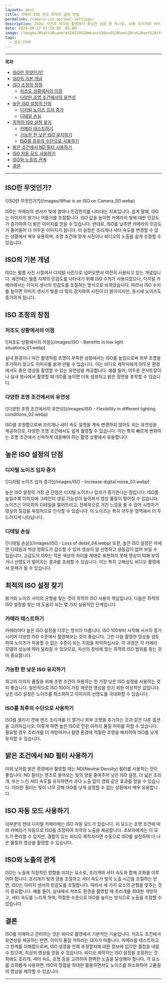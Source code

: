 ```yaml
---
layouts: post
title: 카메라 ISO 뜻과 최적의 설정 방법
permalink: /camera-iso-optimal-settings/
description: ISO는 사진과 비디오 촬영에서 중요한 설정 중 하나로, 보통 조리개와 셔터 속도와 함께 '노출 삼각형'의 세 번째 요소를 형성합니다. ISO의 역할과 그것이 비디오 촬영에 미치는 영향을 이해하는 것은 초보자와 숙련된 비디오 제작자 모두에게 필수적입니다. 이 글에서는 ISO가 무엇인지, ISO가 영상에 어떻게 영향을 미치는지, 그리고 ISO를 효과적으로 사용하는 방법에 대한 실용적인 팁을 다룰 것입니다.
date: 2024-08-17 01:14:00 -05:00
image: /images/What%20camera%20ISO%20means%20and%20how%20to%20set%20it%20optimally.webp
tags:
  - 포토그래피
---
```


---

**목차**
- [ISO란 무엇인가?](#iso란-무엇인가)
- [ISO의 기본 개념](#iso의-기본-개념)
- [ISO 조정의 장점](#iso-조정의-장점)
  - [저조도 상황에서의 이점](#저조도-상황에서의-이점)
  - [다양한 조명 조건에서의 유연성](#다양한-조명-조건에서의-유연성)
- [높은 ISO 설정의 단점](#높은-iso-설정의-단점)
  - [디지털 노이즈 입자 증가](#디지털-노이즈-입자-증가)
  - [디테일 손실](#디테일-손실)
- [최적의 ISO 설정 찾기](#최적의-iso-설정-찾기)
  - [카메라 테스트하기](#카메라-테스트하기)
  - [가능한 한 낮은 ISO 유지하기](#가능한-한-낮은-iso-유지하기)
  - [ISO를 최후의 수단으로 사용하기](#iso를-최후의-수단으로-사용하기)
- [밝은 조건에서 ND 필터 사용하기](#밝은-조건에서-nd-필터-사용하기)
- [ISO 자동 모드 사용하기](#iso-자동-모드-사용하기)
- [ISO와 노출의 관계](#iso와-노출의-관계)
- [결론](#결론)


---

## ISO란 무엇인가?
![ISO란 무엇인가?](/images/What is an ISO on Camera_00.webp) 

ISO는 카메라의 센서가 빛에 얼마나 민감한지를 나타내는 지표입니다. 쉽게 말해, ISO는 이미지의 밝기나 어둡기를 조절합니다. ISO 값을 높이면 카메라의 빛에 대한 민감도가 증가하여 더 밝은 이미지를 얻을 수 있습니다. 반대로, ISO를 낮추면 카메라의 민감도가 줄어들어 더 어두운 이미지가 됩니다. 이 설정은 조리개나 셔터 속도를 변경할 수 없는 상황에서 매우 유용하며, 조명 조건에 맞게 사진이나 비디오의 노출을 쉽게 조절할 수 있습니다.

## ISO의 기본 개념

ISO는 필름 사진 시절에서 디지털 사진으로 넘어오면서 여전히 사용되고 있는 개념입니다. 예전에는 필름 자체의 민감도를 나타내기 위해 ISO 수치가 사용되었으나, 디지털 카메라에서는 이미지 센서의 민감도를 조절하는 방식으로 바뀌었습니다. 따라서 ISO 수치를 높이면 이미지 센서가 빛을 더 많이 감지하여 사진이 더 밝아지지만, 동시에 노이즈도 증가하게 됩니다.

## ISO 조정의 장점

### 저조도 상황에서의 이점
![저조도 상황에서의 이점](/images/ISO - Benefits in low light situations_01.webp) 

실내 환경이나 야간 촬영처럼 조명이 부족한 상황에서는 ISO를 높임으로써 외부 조명을 추가하지 않고도 이미지를 밝게 만들 수 있습니다. 이는 비디오 제작자에게 어두운 환경에서도 좋은 영상을 촬영할 수 있는 유연성을 제공합니다. 예를 들어, 어두운 콘서트장이나 실내 행사에서 촬영할 때 ISO를 높이면 더욱 생생하고 밝은 장면을 포착할 수 있습니다.

### 다양한 조명 조건에서의 유연성
![다양한 조명 조건에서의 유연성](/images/ISO - Flexibility in different lighting conditions_02.webp) 

ISO를 조정함으로써 조리개나 셔터 속도 설정을 계속 변경하지 않아도 되는 유연성을 제공하므로, 다양한 조명 조건에서도 쉽게 촬영할 수 있습니다. 이는 특히 빠르게 변화하는 조명 조건에서 신속하게 대응해야 하는 촬영 상황에서 유용합니다.

## 높은 ISO 설정의 단점

### 디지털 노이즈 입자 증가
![디지털 노이즈 입자 증가](/images/ISO - Increase digital noise_03.webp) 

높은 ISO 설정의 가장 큰 단점은 디지털 노이즈나 입자가 증가한다는 점입니다. ISO를 높일수록 이미지에 그레인이 생길 가능성이 높아져서 영상 품질이 떨어질 수 있습니다. 노이즈는 이미지의 디테일을 떨어뜨리고, 전체적으로 거친 느낌을 줄 수 있어 시청자가 영상의 질감을 부정적으로 인식할 수 있습니다. 이 노이즈는 특히 어두운 영역에서 더 두드러지게 나타납니다.

### 디테일 손실
![디테일 손실](/images/ISO - Loss of detail_04.webp) 
또한, 높은 ISO 설정은 미세한 디테일과 색상 정확도가 감소할 수 있어 영상이 덜 선명하고 생동감이 없어 보일 수 있습니다. 고감도의 ISO는 작은 색상의 차이를 제대로 표현하지 못해 영상이 탁해 보이거나 선명도가 떨어지는 결과를 초래할 수 있습니다. 이는 특히 고해상도 비디오 촬영에서 문제가 될 수 있습니다.

## 최적의 ISO 설정 찾기

밝기와 노이즈 사이의 균형을 찾는 것이 최적의 ISO 사용의 핵심입니다. 다음은 최적의 ISO 설정을 찾는 데 도움이 되는 몇 가지 실용적인 단계입니다.

### 카메라 테스트하기

카메라마다 높은 ISO 설정을 다루는 방식이 다릅니다. ISO 100부터 시작해 서서히 증가시키며 다양한 ISO 수준에서 촬영해보는 것이 좋습니다. 그런 다음 촬영한 영상을 검토하여 노이즈가 허용할 수 없는 수준이 되는 지점을 파악하십시오. 이 과정은 각 카메라 모델의 성능에 따라 달라질 수 있으므로, 자신의 장비에 맞는 최적의 ISO 범위를 찾는 것이 중요합니다.

### 가능한 한 낮은 ISO 유지하기

최고의 이미지 품질을 위해 조명 조건이 허용하는 한 가장 낮은 ISO 설정을 사용하는 것이 좋습니다. 일반적으로 ISO 100이 가장 깨끗한 영상을 얻기 위한 이상적인 값입니다. 낮은 ISO 설정은 노이즈를 최소화하고 이미지의 선명도를 극대화할 수 있습니다.

### ISO를 최후의 수단으로 사용하기

ISO를 올리기 전에 렌즈 조리개를 더 열거나 외부 조명을 추가하는 것과 같은 다른 옵션을 고려하십시오. 이렇게 하면 높은 ISO로 인한 이미지 품질 저하를 피할 수 있습니다. 필요할 경우 조리개를 더 개방하거나 촬영 환경에 적절한 조명을 배치하여 ISO를 낮게 유지할 수 있습니다.

## 밝은 조건에서 ND 필터 사용하기

야외 낮처럼 밝은 환경에서 촬영할 때는 ND(Neutral Density) 필터를 사용하는 것이 좋습니다. ND 필터는 렌즈로 들어오는 빛의 양을 줄여주어 낮은 ISO 설정, 더 넓은 조리개, 또는 느린 셔터 속도를 유지하면서 과다 노출 없이 영화 같은 효과를 얻을 수 있습니다. 이러한 필터는 빛이 너무 강해 ISO를 낮게 설정할 수 없는 상황에서 매우 유용합니다.

## ISO 자동 모드 사용하기

대부분의 현대 디지털 카메라에는 ISO 자동 모드가 있습니다. 이 모드는 조명 조건에 따라 카메라가 자동으로 ISO를 조정하여 최적의 노출을 제공합니다. 초보자에게는 이 모드가 편리할 수 있지만, 경험이 있는 비디오 제작자라면 수동으로 ISO를 설정하여 더 나은 품질의 영상을 촬영할 수 있습니다.

## ISO와 노출의 관계

ISO는 노출에 직접적인 영향을 미치는 요소로, 조리개와 셔터 속도와 함께 조화를 이루어야 합니다. 조리개가 빛의 양을 조절하고 셔터 속도가 빛의 노출 시간을 조절하는 반면, ISO는 이미지 센서의 민감도를 조절합니다. 따라서 세 가지 요소의 균형을 맞추는 것이 중요합니다. 예를 들어, 실내에서 저조도 환경을 촬영할 때 조리개를 최대한 개방하고, 셔터 속도를 느리게 하며, 적절한 수준으로 ISO를 높이는 방식으로 노출을 조정할 수 있습니다.

## 결론

ISO를 이해하고 관리하는 것은 비디오 촬영에서 기본적인 기술입니다. 저조도 조건에서 유연성을 제공하는 반면, 이미지 품질 저하라는 대가가 따릅니다. 카메라를 테스트하고 그 한계를 이해함으로써, ISO 설정을 언제 조정할지에 대한 정보에 입각한 결정을 내릴 수 있으며, 최상의 영상을 얻을 수 있습니다. 비디오 제작자는 ISO 설정을 조정하는 것 외에도 조리개, 셔터 속도, 조명 등을 고려하여 완벽한 노출을 달성해야 합니다. 각 요소를 조화롭게 사용하면, ISO의 장점을 최대한 활용하면서도 노이즈를 최소화하여 고품질의 영상을 제작할 수 있습니다.

---
